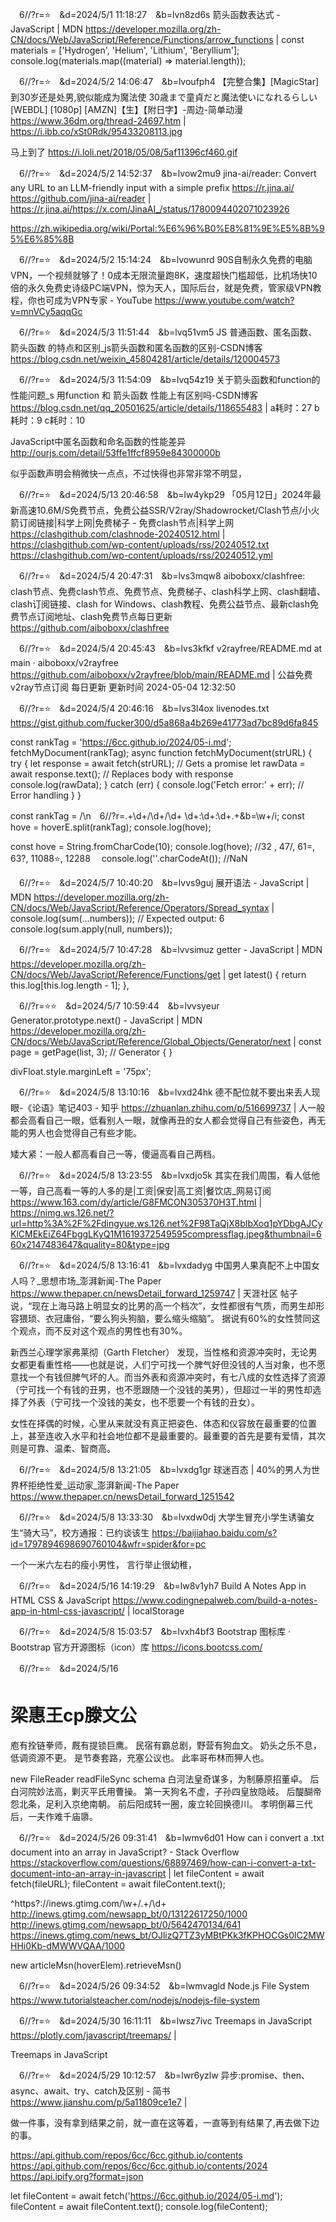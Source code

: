 
　6//?r=⭐　&d=2024/5/1 11:18:27　&b=lvn8zd6s
箭头函数表达式 - JavaScript | MDN
https://developer.mozilla.org/zh-CN/docs/Web/JavaScript/Reference/Functions/arrow_functions
|
const materials = ['Hydrogen', 'Helium', 'Lithium', 'Beryllium'];
console.log(materials.map((material) => material.length));

　6//?r=⭐　&d=2024/5/2 14:06:47　&b=lvoufph4
【完整合集】[MagicStar] 到30岁还是处男,貌似能成为魔法使 30歳まで童貞だと魔法使いになれるらしい [WEBDL] [1080p] [AMZN]【生】【附日字】-周边-简单动漫
https://www.36dm.org/thread-24697.htm
|
https://i.ibb.co/xSt0Rdk/95433208113.jpg

马上到了
https://i.loli.net/2018/05/08/5af11396cf460.gif

　6//?r=⭐　&d=2024/5/2 14:52:37　&b=lvow2mu9
jina-ai/reader: Convert any URL to an LLM-friendly input with a simple prefix https://r.jina.ai/
https://github.com/jina-ai/reader
|
https://r.jina.ai/https://x.com/JinaAI_/status/1780094402071023926

https://zh.wikipedia.org/wiki/Portal:%E6%96%B0%E8%81%9E%E5%8B%95%E6%85%8B

　6//?r=⭐　&d=2024/5/2 15:14:24　&b=lvowunrd
90S自制永久免费的电脑VPN，一个视频就够了！0成本无限流量跑8K，速度超快门槛超低，比机场快10倍的永久免费史诗级PC端VPN，惊为天人，国际后台，就是免费，管家级VPN教程，你也可成为VPN专家 - YouTube
https://www.youtube.com/watch?v=mnVCy5aqqGc

　6//?r=⭐　&d=2024/5/3 11:51:44　&b=lvq51vm5
JS 普通函数、匿名函数、箭头函数 的特点和区别_js箭头函数和匿名函数的区别-CSDN博客
https://blog.csdn.net/weixin_45804281/article/details/120004573

　6//?r=⭐　&d=2024/5/3 11:54:09　&b=lvq54z19
关于箭头函数和function的性能问题_s 用function 和 箭头函数 性能上有区别吗-CSDN博客
https://blog.csdn.net/qq_20501625/article/details/118655483
|
a耗时：27
b耗时：9
c耗时：10

JavaScript中匿名函数和命名函数的性能差异
http://ourjs.com/detail/53ffe1ffcf8959e84300000b

似乎函数声明会稍微快一点点，不过快得也非常非常不明显，

　6//?r=⭐　&d=2024/5/13 20:46:58　&b=lw4ykp29
「05月12日」2024年最新高速10.6M/S免费节点，免费公益SSR/V2ray/Shadowrocket/Clash节点/小火箭订阅链接|科学上网|免费梯子 - 免费clash节点|科学上网
https://clashgithub.com/clashnode-20240512.html
|
https://clashgithub.com/wp-content/uploads/rss/20240512.txt
https://clashgithub.com/wp-content/uploads/rss/20240512.yml

　6//?r=⭐　&d=2024/5/4 20:47:31　&b=lvs3mqw8
aiboboxx/clashfree: clash节点、免费clash节点、免费节点、免费梯子、clash科学上网、clash翻墙、clash订阅链接、clash for Windows、clash教程、免费公益节点、最新clash免费节点订阅地址、clash免费节点每日更新
https://github.com/aiboboxx/clashfree

　6//?r=⭐　&d=2024/5/4 20:45:43　&b=lvs3kfkf
v2rayfree/README.md at main · aiboboxx/v2rayfree
https://github.com/aiboboxx/v2rayfree/blob/main/README.md
|
公益免费v2ray节点订阅 每日更新 更新时间 2024-05-04 12:32:50

　6//?r=⭐　&d=2024/5/4 20:46:16　&b=lvs3l4ox
livenodes.txt
https://gist.github.com/fucker300/d5a868a4b269e41773ad7bc89d6fa845

const rankTag = 'https://6cc.github.io/2024/05-i.md';
fetchMyDocument(rankTag);
async function fetchMyDocument(strURL) {
  try {
    let response = await fetch(strURL); // Gets a promise
    let rawData = await response.text(); // Replaces body with response
    console.log(rawData);
  } catch (err) {
    console.log('Fetch error:' + err); // Error handling
  }
}

const rankTag = /\n　6\/\/\?r=.+\d+\/\d+\/\d+ \d+:\d+:\d+.+&b=\w+/i;
const hove = hoverE.split(rankTag);
console.log(hove);

const hove = String.fromCharCode(10);
console.log(hove);
//32 , 47/, 61=, 63?, 11088⭐, 12288　
console.log(''.charCodeAt());
//NaN

　6//?r=⭐　&d=2024/5/7 10:40:20　&b=lvvs9guj
展开语法 - JavaScript | MDN
https://developer.mozilla.org/zh-CN/docs/Web/JavaScript/Reference/Operators/Spread_syntax
|
console.log(sum(...numbers));
// Expected output: 6
console.log(sum.apply(null, numbers));

　6//?r=⭐　&d=2024/5/7 10:47:28　&b=lvvsimuz
getter - JavaScript | MDN
https://developer.mozilla.org/zh-CN/docs/Web/JavaScript/Reference/Functions/get
|
get latest() {
    return this.log[this.log.length - 1];
  },

　6//?r=⭐⭐　&d=2024/5/7 10:59:44　&b=lvvsyeur
Generator.prototype.next() - JavaScript | MDN
https://developer.mozilla.org/zh-CN/docs/Web/JavaScript/Reference/Global_Objects/Generator/next
|
const page = getPage(list, 3); // Generator { }

divFloat.style.marginLeft = '75px';

　6//?r=⭐　&d=2024/5/8 13:10:16　&b=lvxd24hk
德不配位就不要出来丢人现眼-《论语》笔记403 - 知乎
https://zhuanlan.zhihu.com/p/516699737
|
人一般都会高看自己一眼，低看别人一眼，就像再丑的女人都会觉得自己有些姿色，再无能的男人也会觉得自己有些才能。

矮大紧：一般人都高看自己一等，傻逼高看自己两档。

　6//?r=⭐　&d=2024/5/8 13:23:55　&b=lvxdjo5k
其实在我们周围，看人低他一等，自己高看一等的人多的是|工资|保安|高工资|餐饮店_网易订阅
https://www.163.com/dy/article/G8FMCON305370H3T.html
|
https://nimg.ws.126.net/?url=http%3A%2F%2Fdingyue.ws.126.net%2F98TaQjX8bIbXoq1pYDbgAJCyKlCMEkEiZ64FbggLKyQ1M1619372549595compressflag.jpeg&thumbnail=660x2147483647&quality=80&type=jpg

　6//?r=⭐　&d=2024/5/8 13:16:41　&b=lvxdadyg
中国男人果真配不上中国女人吗？_思想市场_澎湃新闻-The Paper
https://www.thepaper.cn/newsDetail_forward_1259747
|
天涯社区
帖子说，“现在上海马路上明显女的比男的高一个档次”，女性都很有气质，而男生却形容猥琐、衣冠庸俗，“要么狗头狗脑，要么缩头缩脑”。
据说有60%的女性赞同这个观点，而不反对这个观点的男性也有30%。

新西兰心理学家弗莱彻（Garth Fletcher）
发现，当性格和资源冲突时，无论男女都更看重性格——也就是说，人们宁可找一个脾气好但没钱的人当对象，也不愿意找一个有钱但脾气坏的人。而当外表和资源冲突时，有七八成的女性选择了资源（宁可找一个有钱的丑男，也不愿跟随一个没钱的美男），但超过一半的男性却选择了外表（宁可找一个没钱的美女，也不愿要一个有钱的丑女）。

女性在择偶的时候，心里从来就没有真正把姿色、体态和仪容放在最重要的位置上，甚至连收入水平和社会地位都不是最重要的。最重要的首先是要有爱情，其次则是可靠、温柔、智商高。

　6//?r=⭐　&d=2024/5/8 13:21:05　&b=lvxdg1gr
球迷百态 | 40%的男人为世界杯拒绝性爱_运动家_澎湃新闻-The Paper
https://www.thepaper.cn/newsDetail_forward_1251542

　6//?r=⭐　&d=2024/5/8 13:33:30　&b=lvxdw0dj
大学生冒充小学生诱骗女生“骑大马”，校方通报：已约谈该生
https://baijiahao.baidu.com/s?id=1797894698690760104&wfr=spider&for=pc

一个一米六左右的瘦小男性，
言行举止很幼稚，

　6//?r=⭐　&d=2024/5/16 14:19:29　&b=lw8v1yh7
Build A Notes App in HTML CSS & JavaScript
https://www.codingnepalweb.com/build-a-notes-app-in-html-css-javascript/
|
localStorage

　6//?r=⭐　&d=2024/5/8 15:03:57　&b=lvxh4bf3
Bootstrap 图标库 · Bootstrap 官方开源图标（icon）库
https://icons.bootcss.com/

　6//?r=⭐　&d=2024/5/16
# 梁惠王cp滕文公
庖有拴链拳师，厩有提锁巨鹰。
民宿有霸总剧，野营有狗血文。
奶头之乐不息，低调资源不更。
是节奏套路，充塞公议也。
此率哥布林而狎人也。

new FileReader
readFileSync
schema
白河法皇奇谋多，为制藤原招董卓。
后白河院妙法高，剿灭平氏用曹操。
第一天狗名不虚，子孙四皇放隐岐。
后醍醐帝怨北条，足利入京绝南朝。
前后阳成转一圈，废立轮回换德川。
孝明倒幕三代后，一夫作难千庙隳。

　6//?r=⭐　&d=2024/5/26 09:31:41　&b=lwmv6d01
How can i convert a .txt document into an array in JavaScript? - Stack Overflow
https://stackoverflow.com/questions/68897469/how-can-i-convert-a-txt-document-into-an-array-in-javascript
|
let fileContent = await fetch(fileURL);
fileContent = await  fileContent.text();

^https?:\/\/inews\.gtimg\.com\/\w+\/.+\/\d+
http://inews.gtimg.com/newsapp_bt/0/13122617250/1000
http://inews.gtimg.com/newsapp_bt/0/5642470134/641
https://inews.gtimg.com/news_bt/OJlizQ7TZ3yMBtPKk3fKPHOCGs0lC2MWHHi0Kb-dMWWVQAA/1000

new articleMsn(hoverElem).retrieveMsn()

　6//?r=⭐　&d=2024/5/26 09:34:52　&b=lwmvagld
Node.js File System
https://www.tutorialsteacher.com/nodejs/nodejs-file-system

　6//?r=⭐　&d=2024/5/30 16:11:11　&b=lwsz7ivc
Treemaps in JavaScript
https://plotly.com/javascript/treemaps/
|

Treemaps in JavaScript

　6//?r=⭐　&d=2024/5/29 10:12:57　&b=lwr6yzlw
异步:promise、then、async、await、try、catch及区别 - 简书
https://www.jianshu.com/p/5a11809ce1e7
|

做一件事，没有拿到结果之前，就一直在这等着，一直等到有结果了,再去做下边的事。

https://api.github.com/repos/6cc/6cc.github.io/contents
https://api.github.com/repos/6cc/6cc.github.io/contents/2024
https://api.ipify.org?format=json

<div class="gc-base-header-bg" style="background-image:url(https://www.nhk.jp/static/assets/images/tvseriespack/ts/X67KZLM3P6/X67KZLM3P6-hero_a591ae1498201c60ee896a73f9d6e7e1.png);" data-v-bbc7a321=""></div>

let fileContent = await fetch('https://6cc.github.io/2024/05-i.md');
fileContent = await fileContent.text();
console.log(fileContent);

<div class="exo-native-widget-item-image" style="background-image: url(&quot;https://s3t3d2y8.afcdn.net/library/802424/3592619577fb7b967d707e02f932b00557badf05.webp&quot;); background-position: 50% 50%;"></div>
